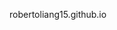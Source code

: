 robertoliang15.github.io 
<!---
Robertoliang15/Robertoliang15 is a ✨ special ✨ repository because its `README.md` (this file) appears on your GitHub profile.
You can click the Preview link to take a look at your changes.
--->
